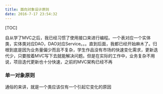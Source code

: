 ```yaml
---
title: 面向对象设计原则
date: 2016-7-17 23:54:32
---
```

[TOC]

自从学了MVC之后，我已经习惯了使用接口来进行编程。一个表对应一个实体类，实体类对应DAO，DAO对应Service。。。直到后面，我都已经开始麻木了。归根到底是因为业务量偏少而且不复杂，学生作品没有市场的快速变化需求，更新迭代少，只要按着MVC写下去就能解决问题。但是在实际的工作中，业务复杂不用说，项目迭代更新也十分快速，之前的MVC架构已经不再

### 单一对象原则
通俗的来讲，就是一个类应该仅有一个引起它变化的原因

